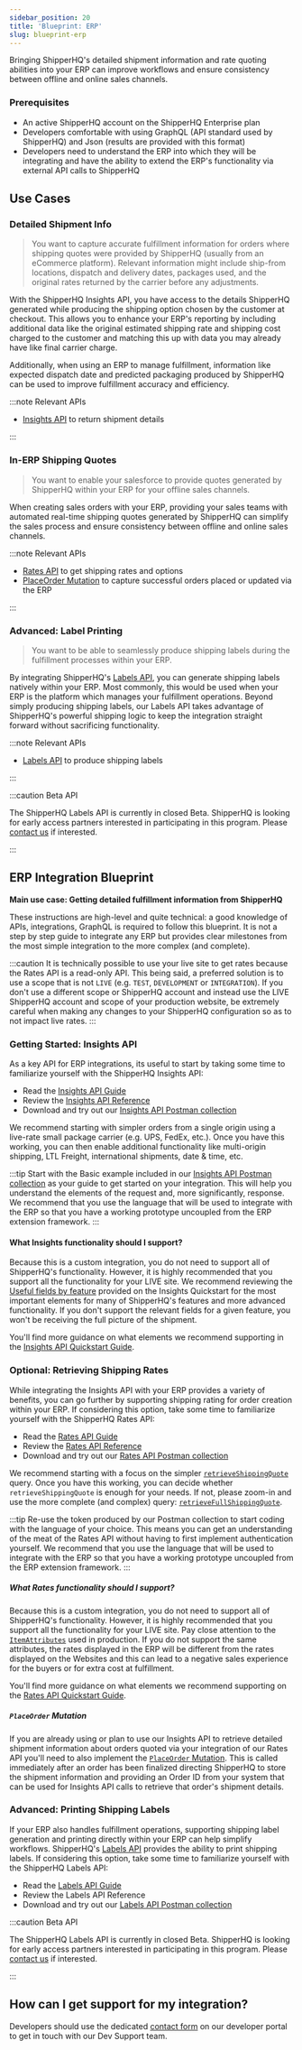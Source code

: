 ```yaml
---
sidebar_position: 20
title: 'Blueprint: ERP'
slug: blueprint-erp
---
```


Bringing ShipperHQ's detailed shipment information and rate quoting abilities into your ERP can improve workflows and ensure consistency between offline and online sales channels.

### Prerequisites
- An active ShipperHQ account on the ShipperHQ Enterprise plan
- Developers comfortable with using GraphQL (API standard used by ShipperHQ) and Json (results are provided with this format)
- Developers need to understand the ERP into which they will be integrating and have the ability to extend the ERP's functionality via external API calls to ShipperHQ

## Use Cases

### Detailed Shipment Info

>You want to capture accurate fulfillment information for orders where shipping quotes were provided by ShipperHQ (usually from an eCommerce platform). Relevant information might include ship-from locations, dispatch and delivery dates, packages used, and the original rates returned by the carrier before any adjustments.

With the ShipperHQ Insights API, you have access to the details ShipperHQ generated while producing the shipping option chosen by the customer at checkout. This allows you to enhance your ERP's reporting by including additional data like the original estimated shipping rate and shipping cost charged to the customer and matching this up with data you may already have like final carrier charge.

Additionally, when using an ERP to manage fulfillment, information like expected dispatch date and predicted packaging produced by ShipperHQ can be used to improve fulfillment accuracy and efficiency.

:::note Relevant APIs

* [Insights API](insights/overview.md) to return shipment details

:::

### In-ERP Shipping Quotes

>You want to enable your salesforce to provide quotes generated by ShipperHQ within your ERP for your offline sales channels.

When creating sales orders with your ERP, providing your sales teams with automated real-time shipping quotes generated by ShipperHQ can simplify the sales process and ensure consistency between offline and online sales channels.

:::note Relevant APIs

* [Rates API](rates/overview.md) to get shipping rates and options
* [PlaceOrder Mutation](labels/place-order.md) to capture successful orders placed or updated via the ERP

:::

### Advanced: Label Printing

>You want to be able to seamlessly produce shipping labels during the fulfillment processes within your ERP.

By integrating ShipperHQ's [Labels API](labels/overview.md), you can generate shipping labels natively within your ERP. Most commonly, this would be used when your ERP is the platform which manages your fulfillment operations. Beyond simply producing shipping labels, our Labels API takes advantage of ShipperHQ's powerful shipping logic to keep the integration straight forward without sacrificing functionality.

:::note Relevant APIs

* [Labels API](labels/overview.md) to produce shipping labels

:::

:::caution Beta API

The ShipperHQ Labels API is currently in closed Beta. ShipperHQ is looking for early access partners interested in participating in this program. Please [contact us](/contact) if interested.

:::

## ERP Integration Blueprint

**Main use case: Getting detailed fulfillment information from ShipperHQ**

These instructions are high-level and quite technical: a good knowledge of APIs, integrations, GraphQL is required to follow this blueprint. It is not a step by step guide to integrate any ERP but provides clear milestones from the most simple integration to the more complex (and complete).

:::caution
It is technically possible to use your live site to get rates because the Rates API is a read-only API. This being said, a preferred solution is to use a scope that is not `LIVE` (e.g. `TEST`, `DEVELOPMENT` or `INTEGRATION`). If you don't use a different scope or ShipperHQ account and instead use the LIVE ShipperHQ account and scope of your production website, be extremely careful when making any changes to your ShipperHQ configuration so as to not impact live rates.
:::

### Getting Started: Insights API

As a key API for ERP integrations, its useful to start by taking some time to familiarize yourself with the ShipperHQ Insights API:
- Read the [Insights API Guide](insights/overview.md)
- Review the [Insights API Reference](https://dev.shipperhq.com/insights-service)
- Download and try out our [Insights API Postman collection](insights/examples.md#postman-collection)

We recommend starting with simpler orders from a single origin using a live-rate small package carrier (e.g. UPS, FedEx, etc.). Once you have this working, you can then enable additional functionality like multi-origin shipping, LTL Freight, international shipments, date & time, etc.

:::tip
Start with the Basic example included in our [Insights API Postman collection](insights/examples.md#postman-collection) as your guide to get started on your integration. This will help you understand the elements of the request and, more significantly, response. We recommend that you use the language that will be used to integrate with the ERP so that you have a working prototype uncoupled from the ERP extension framework.
:::

#### What Insights functionality should I support?
Because this is a custom integration, you do not need to support all of ShipperHQ's functionality. However, it is highly recommended that you support all the functionality for your LIVE site.  We recommend reviewing the [Useful fields by feature](insights/quickstart.md#useful-fields-by-feature) provided on the Insights Quickstart for the most important elements for many of ShipperHQ's features and more advanced functionality. If you don't support the relevant fields for a given feature, you won't be receiving the full picture of the shipment.

You'll find more guidance on what elements we recommend supporting in the [Insights API Quickstart Guide](insights/quickstart.md#integration-requirements).

### Optional: Retrieving Shipping Rates

While integrating the Insights API with your ERP provides a variety of benefits, you can go further by supporting shipping rating for order creation within your ERP. If considering this option, take some time to familiarize yourself with the ShipperHQ Rates API:
- Read the [Rates API Guide](rates/overview.md)
- Review the [Rates API Reference](https://dev.shipperhq.com/rates-service)
- Download and try out our [Rates API Postman collection](rates/examples.md#postman-collection)

We recommend starting with a focus on the simpler [`retrieveShippingQuote`](rates/examples.md#retrieveshippingquote) query. Once you have this working, you can decide whether `retrieveShippingQuote` is enough for your needs. If not, please zoom-in and use the more complete (and complex) query: [`retrieveFullShippingQuote`](rates/examples.md#example-retrieve-shipping-quote-with-scheduling-option).

:::tip
Re-use the token produced by our Postman collection to start coding with the language of your choice. This means you can get an understanding of the meat of the Rates API without having to first implement authentication yourself. We recommend that you use the language that will be used to integrate with the ERP so that you have a working prototype uncoupled from the ERP extension framework.
:::

##### What Rates functionality should I support?
Because this is a custom integration, you do not need to support all of ShipperHQ's functionality. However, it is highly recommended that you support all the functionality for your LIVE site. Pay close attention to the [`ItemAttributes`](rates/quickstart.md#item-attributes) used in production. If you do not support the same attributes, the rates displayed in the ERP will be different from the rates displayed on the Websites and this can lead to a negative sales experience for the buyers or for extra cost at fulfillment.

You'll find more guidance on what elements we recommend supporting on the [Rates API Quickstart Guide](rates/quickstart.md#integration-requirements).

##### `PlaceOrder` Mutation

If you are already using or plan to use our Insights API to retrieve detailed shipment information about orders quoted via your integration of our Rates API you'll need to also implement the [`PlaceOrder` Mutation](labels/place-order.md). This is called immediately after an order has been finalized directing ShipperHQ to store the shipment information and providing an Order ID from your system that can be used for Insights API calls to retrieve that order's shipment details.

### Advanced: Printing Shipping Labels

If your ERP also handles fulfillment operations, supporting shipping label generation and printing directly within your ERP can help simplify workflows. ShipperHQ's [Labels API](labels/overview.md) provides the ability to print shipping labels. If considering this option, take some time to familiarize yourself with the ShipperHQ Labels API:
- Read the [Labels API Guide](labels/overview.md)
- Review the Labels API Reference
- Download and try out our [Labels API Postman collection](labels/examples.md#postman-collection)

:::caution Beta API

The ShipperHQ Labels API is currently in closed Beta. ShipperHQ is looking for early access partners interested in participating in this program. Please [contact us](/contact) if interested.

:::

## How can I get support for my integration?
Developers should use the dedicated [contact form](/contact) on our developer portal to get in touch with our Dev Support team.
